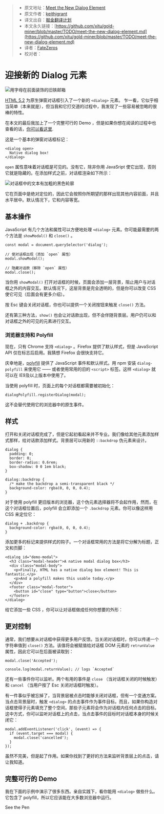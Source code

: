 > * 原文地址：[Meet the New Dialog Element](https://keithjgrant.com/posts/2018/meet-the-new-dialog-element/?utm_source=frontendfocus&utm_medium=email)
> * 原文作者：[keithjgrant](https://keithjgrant.com/)
> * 译文出自：[掘金翻译计划](https://github.com/xitu/gold-miner)
> * 本文永久链接：[https://github.com/xitu/gold-miner/blob/master/TODO/meet-the-new-dialog-element.md](https://github.com/xitu/gold-miner/blob/master/TODO/meet-the-new-dialog-element.md)
> * 译者：[FateZeros](https://github.com/fatezeros)
> * 校对者：

# 迎接新的 Dialog 元素

![用字母在前面装饰的旧铁邮箱](https://keithjgrant.com/images/2018/iron-mailbox.jpg)

[HTML 5.2](https://www.w3.org/TR/html52/) 为原生弹窗对话框引入了一个新的 `<dialog>` 元素。 乍一看，它似乎相当简单（本来就是），但当我和它打交道的过程中，我发现了一些容易被忽略的很棒的特性。

在本文的最后我加上了一个完整可行的 Demo ，但是如果你想在阅读的过程中也查看的话，[你可以看这里](https://codepen.io/keithjgrant/pen/eyMMVL).

这是一个基本的弹窗对话框标记：

```
<dialog open>
  Native dialog box!
</dialog>
```

`open` 属性意味着对话框是可见的。没有它，除非你用 JavaSript 使它出现，否则它就是隐藏的。在添加样式之前，对话框渲染如下所示：

![对话框中的文本有加粗的黑色轮廓](https://keithjgrant.com/images/2018/native-dialog-basic.png)

它在页面中是绝对定位的，因此它会按照你所期望的那样出现其他内容前面，并且水平居中。默认情况下，它和内容等宽。

## 基本操作

JavaScript 有几个方法和属性可以方便地处理 `<dialog>` 元素。你可能最需要的两个方法是 `showModal()` 和 `close()` 。

```
const modal = document.querySelector('dialog');

// 使对话框出现（添加 `open` 属性）
modal.showModal();

// 隐藏对话款（移除 `open` 属性）
modal.close();
```

当你用 `showModal()` 打开对话框的时候，页面会添加一层背景，阻止用户与对话框之外的内容交互。默认情况下，这层背景是完全透明的，但是你可以改变 CSS 使它可见（后面会有更多介绍）。

按 Esc 键会关闭对话框，你也可以提供一个关闭按钮来触发 `close()` 方法。

还有第三种方法，`show()` 也会让对话款出现，但不会伴随背景层。用户仍可以和对话框之外的可见的元素进行交互。

### 浏览器支持和 Polyfill

现在，只有 Chrome 支持 `<dialog>` 。Firefox 提供了默认样式，但是 JavaScript API 仅在标志后启用。我猜想 Firefox 会很快支持它。

庆幸地是，[polyfill](https://github.com/GoogleChrome/dialog-polyfill) 提供了 JavaScript 事件和默认样式。用 npm 安装 `dialog-polyfill` 来使用它 —— 或者使用常用的旧的 `<script>` 标签。这样 `<dialog>` 就可以在 IE9及以上版本中使用了。

当使用 polyfill 时，页面上的每个对话框都需要被初始化：

```
dialogPolyfill.registerDialog(modal);
```

这不会替代使用它的浏览器中的原生事件。

## 样式

打开和关闭对话框完成了，但是它起初看起来并不专业。我们像给其他元素添加样式那样，给对话款添加样式。背景层可以用新的 `::backdrop` 伪元素来设计。

```
dialog {
  padding: 0;
  border: 0;
  border-radius: 0.6rem;
  box-shadow: 0 0 1em black;
}

dialog::backdrop {
  /* make the backdrop a semi-transparent black */
  background-color: rgba(0, 0, 0, 0.4);
}
```

对于使用 polyfill 更旧版本的浏览器，这个伪元素选择器将不会起作用，然而，在这个对话框位置后，polyfill 会立即添加一个 `.backdrop` 元素。你可以像这样用 CSS 来定位它：

```
dialog + .backdrop {
  background-color: rgba(0, 0, 0, 0.4);
}
```

添加更多的标记来提供样式的钩子。一个对话框常用的方法是将它分解为标题，正文和页脚：

```
<dialog id="demo-modal">
  <h3 class="modal-header">A native modal dialog box</h3>
  <div class="modal-body">
    <p>Finally, HTML has a native dialog box element! This is fantastic.</p>
    <p>And a polyfill makes this usable today.</p>
  </div>
  <footer class="modal-footer">
    <button id="close" type="button">close</button>
  </footer>
</dialog>
```

给它添加一些 CSS ，你可以让对话框做成任何你想要的外形：



## 更对控制

通常，我们想要从对话框中获得更多用户反馈。当关闭对话框时，你可以传递一个字符串值到 `close()` 方法。该值将会被赋值给对话框 DOM 元素的 `retrunValue`属性，因此它可以在后面被读取到：

```
modal.close('Accepted');

console.log(modal.returnValue); // logs `Accepted`
```

还有一些事件你可以监听。两个有用的事件是 `close` （当对话框关闭的时候触发）和 `cancel` （当用户按了 Esc 关闭对话框时触发）。

有一件事似乎被忘掉了，当背景层被点击时能够关闭对话框，但有一个变通方案。当点击背景层时，触发 `<dialog>` 的点击事件作为事件目标。而且，如果你构造对话框使得子元素填充了整个空间，那些子元素将会作为对话框内任何点击的目标。这中方式，你可以监听对话框上的点击，当点击事件的目标时对话框本身的时候关闭它：

```
modal.addEventListener('click', (event) => {
  if (event.target === modal) {
    modal.close('cancelled');
  }
});
```

虽然不完美，但是起了作用。如果你找到了更好的方法来监听背景层上的点击，请让我知道。

## 完整可行的 Demo

我在下面的示例中演示了很多东西。亲自实践下，看你能用 `<dialog>` 做些什么。它包含了 polyfill，所以它应该能在大多数浏览器中运行。

See the Pen [<dialog>](https://codepen.io/keithjgrant/pen/eyMMVL/) by Keith J. Grant ([@keithjgrant](https://codepen.io/keithjgrant)) on [CodePen](https://codepen.io).


---

> [掘金翻译计划](https://github.com/xitu/gold-miner) 是一个翻译优质互联网技术文章的社区，文章来源为 [掘金](https://juejin.im) 上的英文分享文章。内容覆盖 [Android](https://github.com/xitu/gold-miner#android)、[iOS](https://github.com/xitu/gold-miner#ios)、[前端](https://github.com/xitu/gold-miner#前端)、[后端](https://github.com/xitu/gold-miner#后端)、[区块链](https://github.com/xitu/gold-miner#区块链)、[产品](https://github.com/xitu/gold-miner#产品)、[设计](https://github.com/xitu/gold-miner#设计)、[人工智能](https://github.com/xitu/gold-miner#人工智能)等领域，想要查看更多优质译文请持续关注 [掘金翻译计划](https://github.com/xitu/gold-miner)、[官方微博](http://weibo.com/juejinfanyi)、[知乎专栏](https://zhuanlan.zhihu.com/juejinfanyi)。
